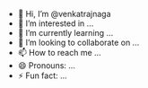 - 👋 Hi, I’m @venkatrajnaga
- 👀 I’m interested in ...
- 🌱 I’m currently learning ...
- 💞️ I’m looking to collaborate on ...
- 📫 How to reach me ...
- 😄 Pronouns: ...
- ⚡ Fun fact: ...

<!---
venkatrajnaga/venkatrajnaga is a ✨ special ✨ repository because its `README.md` (this file) appears on your GitHub profile.
You can click the Preview link to take a look at your changes.
--->
